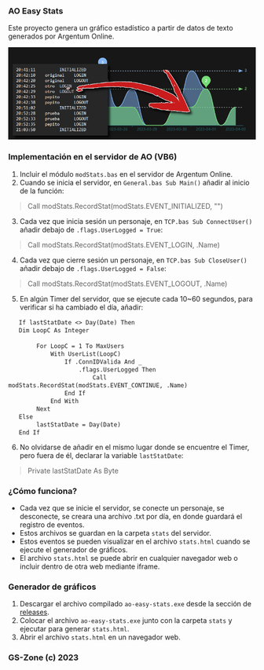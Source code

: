 ### AO Easy Stats

Este proyecto genera un gráfico estadístico a partir de datos de texto generados por Argentum Online.

![Image](https://raw.githubusercontent.com/jonathanhecl/ao-easy-stats/main/portada.png)

### Implementación en el servidor de AO (VB6)

1. Incluir el módulo `modStats.bas` en el servidor de Argentum Online.
2. Cuando se inicia el servidor, en `General.bas Sub Main()` añadir al inicio de la función:
> Call modStats.RecordStat(modStats.EVENT_INITIALIZED, "")
3. Cada vez que inicia sesión un personaje, en `TCP.bas Sub ConnectUser()` añadir debajo de `.flags.UserLogged = True`:
> Call modStats.RecordStat(modStats.EVENT_LOGIN, .Name)
4. Cada vez que cierre sesión un personaje, en `TCP.bas Sub CloseUser()` añadir debajo de `.flags.UserLogged = False`:
> Call modStats.RecordStat(modStats.EVENT_LOGOUT, .Name)
5. En algún Timer del servidor, que se ejecute cada 10~60 segundos, para verificar si ha cambiado el día, añadir:
````
   If lastStatDate <> Day(Date) Then
   Dim LoopC As Integer

        For LoopC = 1 To MaxUsers
            With UserList(LoopC)
                If .ConnIDValida And _
                    .flags.UserLogged Then
                        Call modStats.RecordStat(modStats.EVENT_CONTINUE, .Name)
                End If
            End With
        Next
   Else
        lastStatDate = Day(Date)
   End If
````
6. No olvidarse de añadir en el mismo lugar donde se encuentre el Timer, pero fuera de él, declarar la variable `lastStatDate`:
> Private lastStatDate As Byte

### ¿Cómo funciona?

* Cada vez que se inicie el servidor, se conecte un personaje, se desconecte, se creara una archivo .txt por día, en donde guardará el registro de eventos.
* Estos archivos se guardan en la carpeta `stats` del servidor.
* Estos eventos se pueden visualizar en el archivo `stats.html` cuando se ejecute el generador de gráficos.
* El archivo `stats.html` se puede abrir en cualquier navegador web o incluir dentro de otra web mediante iframe.

### Generador de gráficos

1. Descargar el archivo compilado `ao-easy-stats.exe` desde la sección de [releases](https://github.com/jonathanhecl/ao-easy-stats/releases).
2. Colocar el archivo `ao-easy-stats.exe` junto con la carpeta `stats` y ejecutar para generar `stats.html`.
3. Abrir el archivo `stats.html` en un navegador web.

### GS-Zone (c) 2023